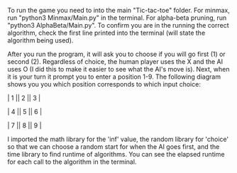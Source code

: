 To run the game you need to into the main "Tic-tac-toe" folder. For minmax, run "python3 Minmax/Main.py" in the terminal. For alpha-beta pruning, run "python3 AlphaBeta/Main.py". To confirm you are in the running the correct algorithm, check the first line printed into the terminal (will state the algorithm being used).

After you run the program, it will ask you to choose if you will go first (1) or second (2). Regardless of choice, the human player uses the X and the AI uses O (I did this to make it easier to see what the AI's move is). Next, when it is your turn it prompt you to enter a position 1-9. The following diagram shows you you which position corresponds to which input choice:


| 1 || 2 || 3 |

| 4 || 5 || 6 |

| 7 || 8 || 9 |


I imported the math library for the 'inf' value, the random library for 'choice' so that we can choose a random start for when the AI goes first, and the time library to find runtime of algorithms. You can see the elapsed runtime for each call to the algorithm in the terminal.